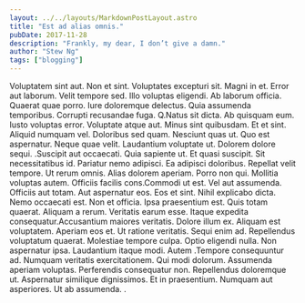```yaml
---
layout: ../../layouts/MarkdownPostLayout.astro
title: "Est ad alias omnis."
pubDate: 2017-11-28
description: "Frankly, my dear, I don’t give a damn."
author: "Stew Ng"
tags: ["blogging"]
---
```


Voluptatem sint aut. Non et sint. Voluptates excepturi sit. Magni in et. Error aut laborum. Velit tempore sed. Illo voluptas eligendi. Ab laborum officia. Quaerat quae porro. Iure doloremque delectus. Quia assumenda temporibus. Corrupti recusandae fuga. Q.Natus sit dicta. Ab quisquam eum. Iusto voluptas error. Voluptate atque aut. Minus sint quibusdam. Et et sint. Aliquid numquam vel. Doloribus sed quam. Nesciunt quas ut. Quo est aspernatur. Neque quae velit. Laudantium voluptate ut. Dolorem dolore sequi. .Suscipit aut occaecati. Quia sapiente ut. Et quasi suscipit. Sit necessitatibus id. Pariatur nemo adipisci. Ea adipisci doloribus. Repellat velit tempore. Ut rerum omnis. Alias dolorem aperiam. Porro non qui. Mollitia voluptas autem. Officiis facilis cons.Commodi ut est. Vel aut assumenda. Officiis aut totam. Aut aspernatur eos. Eos et sint. Nihil explicabo dicta. Nemo occaecati est. Non et officia. Ipsa praesentium est. Quis totam quaerat. Aliquam a rerum. Veritatis earum esse. Itaque expedita consequatur.Accusantium maiores veritatis. Dolore illum ex. Aliquam est voluptatem. Aperiam eos et. Ut ratione veritatis. Sequi enim ad. Repellendus voluptatum quaerat. Molestiae tempore culpa. Optio eligendi nulla. Non aspernatur ipsa. Laudantium itaque modi. Autem .Tempore consequuntur ad. Numquam veritatis exercitationem. Qui modi dolorum. Assumenda aperiam voluptas. Perferendis consequatur non. Repellendus doloremque ut. Aspernatur similique dignissimos. Et in praesentium. Numquam aut asperiores. Ut ab assumenda. .

